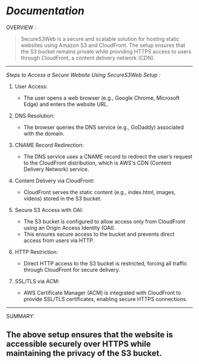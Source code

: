 # *Documentation*

OVERVIEW :

>SecureS3Web is a secure and scalable solution for hosting static websites using Amazon S3 and CloudFront. The setup ensures that the S3 bucket remains private while providing HTTPS access to users through CloudFront, a content delivery network (CDN).

---------------------------------------------------------------------------------------------------------------------------------------------

*Steps to Access a Secure Website Using SecureS3Web Setup :*

1. User Access:

    + The user opens a web browser (e.g., Google Chrome, Microsoft Edge) and enters the website URL.
    
2. DNS Resolution:

    + The browser queries the DNS service (e.g., GoDaddy) associated with the domain.
    
3. CNAME Record Redirection:

    + The DNS service uses a CNAME record to redirect the user’s request to the CloudFront distribution, which is AWS's CDN (Content Delivery Network) service.

4. Content Delivery via CloudFront:
   
    + CloudFront serves the static content (e.g., index.html, images, videos) stored in the S3 bucket.
    
5. Secure S3 Access with OAI:

   + The S3 bucket is configured to allow access only from CloudFront using an Origin Access Identity (OAI).
   + This ensures secure access to the bucket and prevents direct access from users via HTTP.

6. HTTP Restriction:

   + Direct HTTP access to the S3 bucket is restricted, forcing all traffic through CloudFront for secure delivery.

 7. SSL/TLS via ACM:

     + AWS Certificate Manager (ACM) is integrated with CloudFront to provide SSL/TLS certificates, enabling secure HTTPS connections.

---------------------------------------------------------------------------------------------------------------------------------------------
 SUMMARY: 
 
The above setup ensures that the website is accessible securely over HTTPS while maintaining the privacy of the S3 bucket.
---------------------------------------------------------------------------------------------------------------------------------------------
